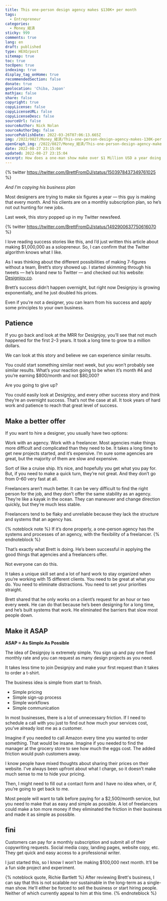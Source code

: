 ```yaml
---
title: This one-person design agency makes $130K+ per month
tags:
  - Entrepreneur
categories:
  - Money_経済
sticky: 999
comments: true
lang: en
draft: published
type: HEXO/post
sitemap: true
toc: true
tocOpen: true
indexing: true
display_tag_onHome: true
recommendedSection: false
donate: true
geolocation: 'Chiba, Japan'
mathjax: false
share: false
copyright: true
copyLicense: false
copyLicenseURL: false
copyLicenseDesc: false
sourceUrl: false
sourceAuthor: Nick Nolan
sourceAuthorImg: false
sourcePublishDate: 2022-03-26T07:06:13.665Z
img: /2022/0827/Money_経済/This-one-person-design-agency-makes-130K-per-month/OneMan_Show.svg
openGraph_img: /2022/0827/Money_経済/This-one-person-design-agency-makes-130K-per-month/OneMan_Show.
date: 2022-08-27 23:15:04
updated: 2022-08-27 23:15:04
excerpt: How does a one-man show make over $1 Million USD a year doing design work?
---
```

{% twitter https://twitter.com/BrettFromDJ/status/1503978437349761025 %}

*And I’m copying his business plan*

Most designers are trying to make six figures a year — this guy is making that every month. And his clients are on a monthly subscription plan, so he’s not out hunting for new jobs.

Last week, this story popped up in my Twitter newsfeed.

{% twitter https://twitter.com/BrettFromDJ/status/1492900637750616070 %}

I love reading success stories like this, and I’d just written this article about making $1,000,000 as a solopreneur. So, I can confirm that the Twitter algorithm knows what I like.

As I was thinking about the different possibilities of making 7-figures without a team, Brett’s story showed up. I started skimming through his tweets — he’s brand new to Twitter — and checked out his website: [Designjoy.co](http://designjoy.co).

Brett’s success didn’t happen overnight, but right now Designjoy is growing exponentially, and he just doubled his prices.

Even if you’re not a designer, you can learn from his success and apply some principles to your own business.

## Patience
If you go back and look at the MRR for Designjoy, you’ll see that not much happened for the first 2–3 years. It took a long time to grow to a million dollars.

We can look at this story and believe we can experience similar results.

You could start something similar next week, but you won’t probably see similar results. What’s your reaction going to be when it’s month #4 and you’re earning $800/month and not $80,000?

Are you going to give up?

You could easily look at Designjoy, and every other success story and think they’re an overnight success. That’s not the case at all. It took years of hard work and patience to reach that great level of success.


## Make a better offer
If you want to hire a designer, you usually have two options:

Work with an agency.
Work with a freelancer.
Most agencies make things more difficult and complicated than they need to be. It takes a long time to get new projects started, and it’s expensive. I’m sure some agencies are great, but the majority of them are slow and expensive.

Sort of like a cruise ship. It’s nice, and hopefully you get what you pay for. But, if you need to make a quick turn, they’re not great. And they don’t go from 0–60 very fast at all.

Freelancers aren’t much better. It can be very difficult to find the right person for the job, and they don’t offer the same stability as an agency. They’re like a kayak in the ocean. They can maneuver and change direction quickly, but they’re much less stable.

Freelancers tend to be flaky and unreliable because they lack the structure and systems that an agency has.

{% noteblock note %}
If it’s done properly, a one-person agency has the systems and processes of an agency, with the flexibility of a freelancer.
{% endnoteblock %}

That’s exactly what Brett is doing. He’s been successful in applying the good things that agencies and a freelancers offer.

Not everyone can do this.

It takes a unique skill set and a lot of hard work to stay organized when you’re working with 15 different clients. You need to be great at what you do. You need to eliminate distractions. You need to set your priorities straight.

Brett shared that he only works on a client’s request for an hour or two every week. He can do that because he’s been designing for a long time, and he’s built systems that work. He eliminated the barriers that slow most people down.


## Make it ASAP
**ASAP = As Simple As Possible**

The idea of Designjoy is extremely simple. You sign up and pay one fixed monthly rate and you can request as many design projects as you need.

It takes less time to join Designjoy and make your first request than it takes to order a t-shirt.

The business idea is simple from start to finish.
* Simple pricing
* Simple sign-up process
* Simple workflows
* Simple communication


In most businesses, there is a lot of unnecessary friction. If I need to schedule a call with you just to find out how much your services cost, you’ve already lost me as a customer.

Imagine if you needed to call Amazon every time you wanted to order something. That would be insane. Imagine if you needed to find the manager at the grocery store to see how much the eggs cost. The added friction would push customers away.

I know people have mixed thoughts about sharing their prices on their website. I’ve always been upfront about what I charge, so it doesn’t make much sense to me to hide your pricing.

Then, I might need to fill out a contact form and I have no idea when, or if, you’re going to get back to me.

Most people will want to talk before paying for a $2,500/month service, but you need to make that as easy and simple as possible. A lot of freelancers could make a ton more money if they eliminated the friction in their business and made it as simple as possible.


## fini
<!-- I’m a writer — not a designer — so I’m testing a similar idea with copywriting. -->

Customers can pay for a monthly subscription and submit all of their copywriting requests. Social media copy, landing pages, website copy, etc. They get quick and easy access to a professional writer.

I just started this, so I know I won’t be making $100,000 next month. It’ll be a fun side project and experiment.

{% noteblock quote, Richie Bartlett %}
After reviewing Brett's business, I can say that this is not scalable nor sustainable in the long-term as a single-man show. He'll either be forced to sell the business or start hiring people. Neither of which currently appeal to him at this time.
{% endnoteblock %}
